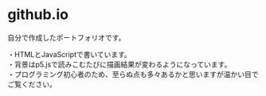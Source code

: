 # github.io
 自分で作成したポートフォリオです。    
 
 
 ・HTMLとJavaScriptで書いています。  
 ・背景はp5.jsで読みこむたびに描画結果が変わるようになっています。  
 ・プログラミング初心者のため、至らぬ点も多々あるかと思いますが温かい目でご覧ください。
